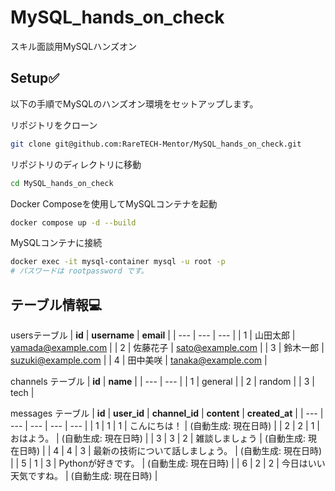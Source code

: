# MySQL_hands_on_check
スキル面談用MySQLハンズオン

## Setup✅

以下の手順でMySQLのハンズオン環境をセットアップします。

リポジトリをクローン
```bash
git clone git@github.com:RareTECH-Mentor/MySQL_hands_on_check.git
```

リポジトリのディレクトリに移動
```bash
cd MySQL_hands_on_check
```


Docker Composeを使用してMySQLコンテナを起動
```bash
docker compose up -d --build
```

MySQLコンテナに接続
```bash 
docker exec -it mysql-container mysql -u root -p
# パスワードは rootpassword です。
```

## テーブル情報💻

usersテーブル
| **id** | **username** | **email** |
| --- | --- | --- |
| 1 | 山田太郎 | [yamada@example.com](mailto:yamada@example.com) |
| 2 | 佐藤花子 | [sato@example.com](mailto:sato@example.com) |
| 3 | 鈴木一郎 | [suzuki@example.com](mailto:suzuki@example.com) |
| 4 | 田中美咲 | [tanaka@example.com](mailto:tanaka@example.com) |

channels テーブル
| **id** | **name** |
| --- | --- |
| 1 | general |
| 2 | random |
| 3 | tech |

messages テーブル
| **id** | **user_id** | **channel_id** | **content** | **created_at** |
| --- | --- | --- | --- | --- |
| 1 | 1 | 1 | こんにちは！ | (自動生成: 現在日時) |
| 2 | 2 | 1 | おはよう。 | (自動生成: 現在日時) |
| 3 | 3 | 2 | 雑談しましょう | (自動生成: 現在日時) |
| 4 | 4 | 3 | 最新の技術について話しましょう。 | (自動生成: 現在日時) |
| 5 | 1 | 3 | Pythonが好きです。 | (自動生成: 現在日時) |
| 6 | 2 | 2 | 今日はいい天気ですね。 | (自動生成: 現在日時) |
